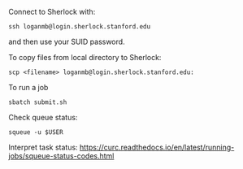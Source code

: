 Connect to Sherlock with: 
```
ssh loganmb@login.sherlock.stanford.edu
```
and then use your SUID password. 

To copy files from local directory to Sherlock:
```
scp <filename> loganmb@login.sherlock.stanford.edu:
```

To run a job
```
sbatch submit.sh
```

Check queue status:
```
squeue -u $USER
```
Interpret task status: https://curc.readthedocs.io/en/latest/running-jobs/squeue-status-codes.html

